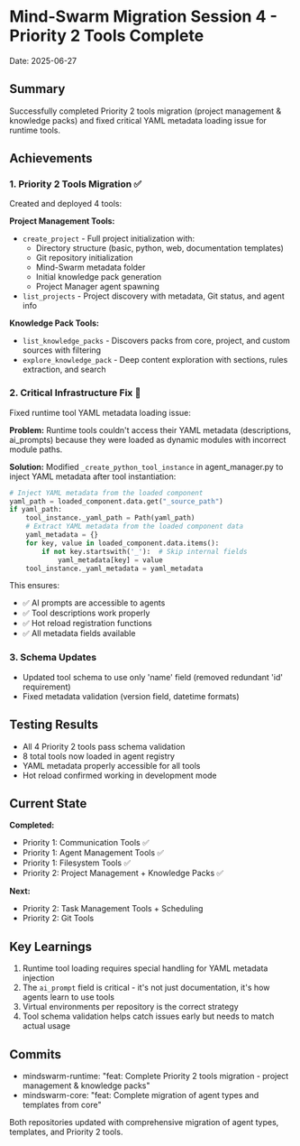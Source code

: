 # Mind-Swarm Migration Session 4 - Priority 2 Tools Complete
Date: 2025-06-27

## Summary
Successfully completed Priority 2 tools migration (project management & knowledge packs) and fixed critical YAML metadata loading issue for runtime tools.

## Achievements

### 1. Priority 2 Tools Migration ✅
Created and deployed 4 tools:

**Project Management Tools:**
- `create_project` - Full project initialization with:
  - Directory structure (basic, python, web, documentation templates)
  - Git repository initialization
  - Mind-Swarm metadata folder
  - Initial knowledge pack generation
  - Project Manager agent spawning
- `list_projects` - Project discovery with metadata, Git status, and agent info

**Knowledge Pack Tools:**
- `list_knowledge_packs` - Discovers packs from core, project, and custom sources with filtering
- `explore_knowledge_pack` - Deep content exploration with sections, rules extraction, and search

### 2. Critical Infrastructure Fix 🔧
Fixed runtime tool YAML metadata loading issue:

**Problem:** Runtime tools couldn't access their YAML metadata (descriptions, ai_prompts) because they were loaded as dynamic modules with incorrect module paths.

**Solution:** Modified `_create_python_tool_instance` in agent_manager.py to inject YAML metadata after tool instantiation:
```python
# Inject YAML metadata from the loaded component
yaml_path = loaded_component.data.get("_source_path")
if yaml_path:
    tool_instance._yaml_path = Path(yaml_path)
    # Extract YAML metadata from the loaded component data
    yaml_metadata = {}
    for key, value in loaded_component.data.items():
        if not key.startswith('_'):  # Skip internal fields
            yaml_metadata[key] = value
    tool_instance._yaml_metadata = yaml_metadata
```

This ensures:
- ✅ AI prompts are accessible to agents
- ✅ Tool descriptions work properly
- ✅ Hot reload registration functions
- ✅ All metadata fields available

### 3. Schema Updates
- Updated tool schema to use only 'name' field (removed redundant 'id' requirement)
- Fixed metadata validation (version field, datetime formats)

## Testing Results
- All 4 Priority 2 tools pass schema validation
- 8 total tools now loaded in agent registry
- YAML metadata properly accessible for all tools
- Hot reload confirmed working in development mode

## Current State
**Completed:**
- Priority 1: Communication Tools ✅
- Priority 1: Agent Management Tools ✅
- Priority 1: Filesystem Tools ✅
- Priority 2: Project Management + Knowledge Packs ✅

**Next:**
- Priority 2: Task Management Tools + Scheduling
- Priority 2: Git Tools

## Key Learnings
1. Runtime tool loading requires special handling for YAML metadata injection
2. The `ai_prompt` field is critical - it's not just documentation, it's how agents learn to use tools
3. Virtual environments per repository is the correct strategy
4. Tool schema validation helps catch issues early but needs to match actual usage

## Commits
- mindswarm-runtime: "feat: Complete Priority 2 tools migration - project management & knowledge packs"
- mindswarm-core: "feat: Complete migration of agent types and templates from core"

Both repositories updated with comprehensive migration of agent types, templates, and Priority 2 tools.